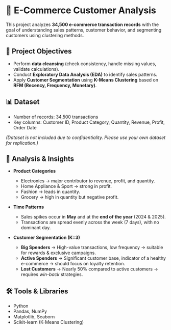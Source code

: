 # 🛒 E-Commerce Customer Analysis  

This project analyzes **34,500 e-commerce transaction records** with the goal of understanding sales patterns, customer behavior, and segmenting customers using clustering methods.  

## 📌 Project Objectives  
- Perform **data cleansing** (check consistency, handle missing values, validate calculations).  
- Conduct **Exploratory Data Analysis (EDA)** to identify sales patterns.  
- Apply **Customer Segmentation** using **K-Means Clustering** based on **RFM (Recency, Frequency, Monetary)**.  

## 📊 Dataset  
- Number of records: 34,500 transactions  
- Key columns: Customer ID, Product Category, Quantity, Revenue, Profit, Order Date  

*(Dataset is not included due to confidentiality. Please use your own dataset for replication.)*  

## 🔎 Analysis & Insights  
- **Product Categories**  
  - Electronics → major contributor to revenue, profit, and quantity.  
  - Home Appliance & Sport → strong in profit.  
  - Fashion → leads in quantity.  
  - Grocery → high in quantity but negative profit.  

- **Time Patterns**  
  - Sales spikes occur in **May** and at the **end of the year** (2024 & 2025).  
  - Transactions are spread evenly across the week (7 days), with no dominant day.  

- **Customer Segmentation (K=3)**  
  - **Big Spenders** → High-value transactions, low frequency → suitable for rewards & exclusive campaigns.  
  - **Active Spenders** → Significant customer base, indicator of a healthy e-commerce → should focus on loyalty retention.  
  - **Lost Customers** → Nearly 50% compared to active customers → requires *win-back* strategies.  

## 🛠️ Tools & Libraries  
- Python  
- Pandas, NumPy  
- Matplotlib, Seaborn  
- Scikit-learn (K-Means Clustering) 
